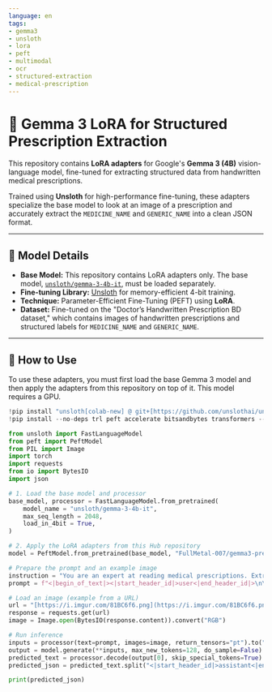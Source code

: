 ```yaml
---
language: en
tags:
- gemma3
- unsloth
- lora
- peft
- multimodal
- ocr
- structured-extraction
- medical-prescription
---
```


# 💊 Gemma 3 LoRA for Structured Prescription Extraction

This repository contains **LoRA adapters** for Google's **Gemma 3 (4B)** vision-language model, fine-tuned for extracting structured data from handwritten medical prescriptions.

Trained using **Unsloth** for high-performance fine-tuning, these adapters specialize the base model to look at an image of a prescription and accurately extract the `MEDICINE_NAME` and `GENERIC_NAME` into a clean JSON format.



***

## 📜 Model Details

* **Base Model:** This repository contains LoRA adapters only. The base model, [`unsloth/gemma-3-4b-it`](https://huggingface.co/unsloth/gemma-3-4b-it), must be loaded separately.
* **Fine-tuning Library:** [Unsloth](https://github.com/unslothai/unsloth) for memory-efficient 4-bit training.
* **Technique:** Parameter-Efficient Fine-Tuning (PEFT) using **LoRA**.
* **Dataset:** Fine-tuned on the "Doctor’s Handwritten Prescription BD dataset," which contains images of handwritten prescriptions and structured labels for `MEDICINE_NAME` and `GENERIC_NAME`.

***

## 🚀 How to Use

To use these adapters, you must first load the base Gemma 3 model and then apply the adapters from this repository on top of it. This model requires a GPU.

```python
!pip install "unsloth[colab-new] @ git+[https://github.com/unslothai/unsloth.git](https://github.com/unslothai/unsloth.git)" --quiet
!pip install --no-deps trl peft accelerate bitsandbytes transformers --quiet

from unsloth import FastLanguageModel
from peft import PeftModel
from PIL import Image
import torch
import requests
from io import BytesIO
import json

# 1. Load the base model and processor
base_model, processor = FastLanguageModel.from_pretrained(
    model_name = "unsloth/gemma-3-4b-it",
    max_seq_length = 2048,
    load_in_4bit = True,
)

# 2. Apply the LoRA adapters from this Hub repository
model = PeftModel.from_pretrained(base_model, "FullMetal-007/gemma3-prescription-extractor") # 👈 Change to your repo name

# Prepare the prompt and an example image
instruction = "You are an expert at reading medical prescriptions. Extract the medicine name and generic name from the image and provide the output in a structured JSON format."
prompt = f"<|begin_of_text|><|start_header_id|>user<|end_header_id|>\n\n{instruction}\n<image><|eot_id|><|start_header_id|>assistant<|end_header_id|>\n\n"

# Load an image (example from a URL)
url = "[https://i.imgur.com/81BC6f6.png](https://i.imgur.com/81BC6f6.png)" # Replace with your image URL or local path
response = requests.get(url)
image = Image.open(BytesIO(response.content)).convert("RGB")

# Run inference
inputs = processor(text=prompt, images=image, return_tensors="pt").to("cuda")
output = model.generate(**inputs, max_new_tokens=128, do_sample=False)
predicted_text = processor.decode(output[0], skip_special_tokens=True)
predicted_json = predicted_text.split("<|start_header_id|>assistant<|end_header_id|>")[1].strip()

print(predicted_json)
